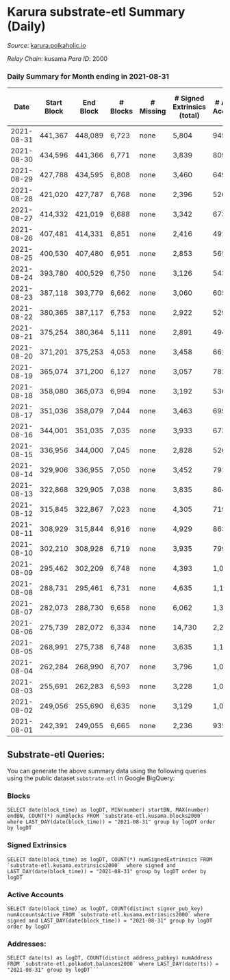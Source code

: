 # Karura substrate-etl Summary (Daily)

_Source_: [karura.polkaholic.io](https://karura.polkaholic.io)

*Relay Chain*: kusama
*Para ID*: 2000



### Daily Summary for Month ending in 2021-08-31


| Date | Start Block | End Block | # Blocks | # Missing | # Signed Extrinsics (total) | # Active Accounts | # Addresses with Balances | # Events | # Transfers | # XCM Transfers In | # XCM Transfers Out |
| ---- | ----------- | --------- | -------- | --------- | --------------------------- | ----------------- | ------------------------- | -------- | ----------- | ------------------ | ------------------- |
| 2021-08-31 | 441,367 | 448,089 | 6,723 | none  | 5,804 | 945 | 63,306 | 219,913 | 44,228 ($10,405,411) |   | 481 ($3,097,254) |
| 2021-08-30 | 434,596 | 441,366 | 6,771 | none  | 3,839 | 809 | 53,128 | 46,696 | 6,300 ($6,188,680) |   | 318 ($1,677,274) |
| 2021-08-29 | 427,788 | 434,595 | 6,808 | none  | 3,460 | 649 | 53,048 | 44,641 | 6,070 ($4,790,718) |   | 242 ($1,640,590) |
| 2021-08-28 | 421,020 | 427,787 | 6,768 | none  | 2,396 | 526 | 52,977 | 38,633 | 4,565 ($2,509,552) |   | 173 ($650,031) |
| 2021-08-27 | 414,332 | 421,019 | 6,688 | none  | 3,342 | 673 | 52,959 | 43,245 | 5,796 ($7,767,325) |   | 260 ($3,161,686) |
| 2021-08-26 | 407,481 | 414,331 | 6,851 | none  | 2,416 | 491 |  | 39,071 | 4,691 ($4,406,280) |   | 92 ($561,719) |
| 2021-08-25 | 400,530 | 407,480 | 6,951 | none  | 2,853 | 565 |  | 41,661 | 5,278 ($3,114,221) |   | 72 ($254,848) |
| 2021-08-24 | 393,780 | 400,529 | 6,750 | none  | 3,126 | 543 |  | 42,417 | 5,539 ($3,970,722) |   | 70 ($425,210) |
| 2021-08-23 | 387,118 | 393,779 | 6,662 | none  | 3,060 | 605 |  | 41,110 | 5,208 ($2,953,286) |   | 101 ($471,737) |
| 2021-08-22 | 380,365 | 387,117 | 6,753 | none  | 2,922 | 529 |  | 41,299 | 5,248 ($1,920,674) |   | 119 ($902,659) |
| 2021-08-21 | 375,254 | 380,364 | 5,111 | none  | 2,891 | 494 |  | 33,599 | 4,357 ($2,530,602) |   | 110 ($761,540) |
| 2021-08-20 | 371,201 | 375,253 | 4,053 | none  | 3,458 | 662 |  | 32,544 | 4,741 ($4,027,885) |   | 129 ($923,254) |
| 2021-08-19 | 365,074 | 371,200 | 6,127 | none  | 3,057 | 782 |  | 39,356 | 5,183 ($4,193,451) |   | 102 ($1,013,341) |
| 2021-08-18 | 358,080 | 365,073 | 6,994 | none  | 3,192 | 536 |  | 43,147 | 5,479 ($4,274,537) |   | 90 ($1,051,938) |
| 2021-08-17 | 351,036 | 358,079 | 7,044 | none  | 3,463 | 699 |  | 44,879 | 5,851 ($5,044,249) |   | 92 ($483,959) |
| 2021-08-16 | 344,001 | 351,035 | 7,035 | none  | 3,933 | 673 |  | 47,696 | 6,493 ($6,592,970) |   | 137 ($1,415,746) |
| 2021-08-15 | 336,956 | 344,000 | 7,045 | none  | 2,828 | 526 |  | 41,932 | 5,169 ($1,995,451) |   | 43 ($344,999) |
| 2021-08-14 | 329,906 | 336,955 | 7,050 | none  | 3,452 | 791 |  | 45,390 | 5,831 ($2,580,820) |   | 71 ($576,446) |
| 2021-08-13 | 322,868 | 329,905 | 7,038 | none  | 3,835 | 864 |  | 47,171 | 6,246 ($4,248,606) |   | 85 ($334,386) |
| 2021-08-12 | 315,845 | 322,867 | 7,023 | none  | 4,305 | 719 |  | 52,572 | 8,518 ($4,949,684) |   | 117 ($522,823) |
| 2021-08-11 | 308,929 | 315,844 | 6,916 | none  | 4,929 | 863 |  | 53,653 | 7,942 ($7,991,101) |   | 123 ($1,851,738) |
| 2021-08-10 | 302,210 | 308,928 | 6,719 | none  | 3,935 | 799 |  | 47,940 | 6,724 ($3,469,142) |   | 128 ($592,248) |
| 2021-08-09 | 295,462 | 302,209 | 6,748 | none  | 4,393 | 1,049 |  | 51,323 | 7,565 ($6,338,748) |   | 132 ($380,232) |
| 2021-08-08 | 288,731 | 295,461 | 6,731 | none  | 4,635 | 1,101 |  | 52,005 | 7,647 ($4,831,026) |   | 109 ($1,274,957) |
| 2021-08-07 | 282,073 | 288,730 | 6,658 | none  | 6,062 | 1,357 |  | 59,796 | 9,647 ($17,016,833) |   | 153 ($4,103,981) |
| 2021-08-06 | 275,739 | 282,072 | 6,334 | none  | 14,730 | 2,272 |  | 112,615 | 22,635 ($42,653,031) |   | 181 ($1,351,978) |
| 2021-08-05 | 268,991 | 275,738 | 6,748 | none  | 3,635 | 1,143 |  | 27,434 | 2,171 ($1,547,129) |   | 77 ($318,943) |
| 2021-08-04 | 262,284 | 268,990 | 6,707 | none  | 3,796 | 1,032 |  | 29,665 | 2,825 ($1,948,094) |   | 71 ($479,161) |
| 2021-08-03 | 255,691 | 262,283 | 6,593 | none  | 3,228 | 1,030 |  | 26,509 | 2,384 ($1,075,944) |   | 82 ($520,095) |
| 2021-08-02 | 249,056 | 255,690 | 6,635 | none  | 3,129 | 1,057 |  | 26,711 | 2,559 ($2,483,381) |   | 94 ($634,927) |
| 2021-08-01 | 242,391 | 249,055 | 6,665 | none  | 2,236 | 935 |  | 25,863 | 2,841 ($1,799,543) |   | 93 ($502,561) |

## Substrate-etl Queries:
You can generate the above summary data using the following queries using the public dataset `substrate-etl` in Google BigQuery:


### Blocks
```
SELECT date(block_time) as logDT, MIN(number) startBN, MAX(number) endBN, COUNT(*) numBlocks FROM `substrate-etl.kusama.blocks2000`  where LAST_DAY(date(block_time)) = "2021-08-31" group by logDT order by logDT
```


### Signed Extrinsics
```
SELECT date(block_time) as logDT, COUNT(*) numSignedExtrinsics FROM `substrate-etl.kusama.extrinsics2000`  where signed and LAST_DAY(date(block_time)) = "2021-08-31" group by logDT order by logDT
```


### Active Accounts
```
SELECT date(block_time) as logDT, COUNT(distinct signer_pub_key) numAccountsActive FROM `substrate-etl.kusama.extrinsics2000` where signed and LAST_DAY(date(block_time)) = "2021-08-31" group by logDT order by logDT
```


### Addresses:
```
SELECT date(ts) as logDT, COUNT(distinct address_pubkey) numAddress FROM `substrate-etl.polkadot.balances2000` where LAST_DAY(date(ts)) = "2021-08-31" group by logDT```

